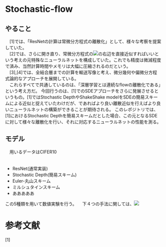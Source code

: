 # Stochastic-flow

## やること
　[1]では、「ResNetの計算は常微分方程式の離散化」として、様々な考察を提案していた。  
　[2]では、さらに開き直り、常微分方程式の<img src="https://latex.codecogs.com/gif.latex?\frac{dx_t}{dt}=f(t,x_t)" />の右辺を直接近似すればいいという考えの元特殊なニューラルネットを構成していた。これでも精度は微減程度で済み、当然計算時間やメモリは大幅に圧縮されるのだという。  
　[3],[4]では、全結合層までの計算を輸送写像と考え、微分幾何や偏微分方程式論的なアプローチを展開している。  
　これらすべてで共通しているのは、「深層学習とは連続なflowの離散化である」という考え方だ。
  今回行うのは、[1]でのSDEアプローチをさらに発展させるというもの。[1]ではStochastic DepthやShakeShake modelをSDEの簡易スキームによる近似と捉えていたわけだが、であればより良い離散近似を行えばより良いニューラルネットの構築ができることが期待される。
  このレポジトリでは、[1]におけるStochastic Depthを簡易スキームだとした場合、この元となるSDEに対して様々な離散化を行い、それに対応するニューラルネットの性能を測る。
  


## モデル  
　用いるデータはCIFER10  
　
 * ResNet(通常実装)
 * Stochastic Depth(簡易スキーム)
 * Euler-丸山スキーム
 * ミルシュタインスキーム
 * あああああ
 
  この5種類を用いて数値実験を行う。
　下４つの手法に関しては、<img src="https://latex.codecogs.com/gif.latex?dX_t=p(t)f(X_t)dt+\sqrt{p(t)(1-p(t))}f(X_t)dB_t" />



# 参考文献
[1]



